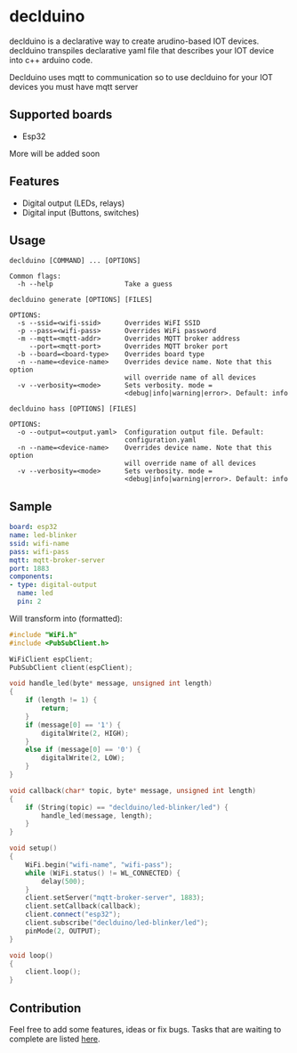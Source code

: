 # declduino
declduino is a declarative way to create arudino-based IOT devices. declduino transpiles declarative yaml file that describes your IOT device into c++ arduino code.

Declduino uses mqtt to communication so to use declduino for your IOT devices you must have mqtt server

## Supported boards
- Esp32  

More will be added soon

## Features

- Digital output (LEDs, relays)
- Digital input (Buttons, switches)

## Usage
```
declduino [COMMAND] ... [OPTIONS]

Common flags:
  -h --help                  Take a guess

declduino generate [OPTIONS] [FILES]

OPTIONS:
  -s --ssid=<wifi-ssid>      Overrides WiFI SSID
  -p --pass=<wifi-pass>      Overrides WiFi password
  -m --mqtt=<mqtt-addr>      Overrides MQTT broker address
     --port=<mqtt-port>      Overrides MQTT broker port
  -b --board=<board-type>    Overrides board type
  -n --name=<device-name>    Overrides device name. Note that this option
                             will override name of all devices
  -v --verbosity=<mode>      Sets verbosity. mode =
                             <debug|info|warning|error>. Default: info

declduino hass [OPTIONS] [FILES]

OPTIONS:
  -o --output=<output.yaml>  Configuration output file. Default:
                             configuration.yaml
  -n --name=<device-name>    Overrides device name. Note that this option
                             will override name of all devices
  -v --verbosity=<mode>      Sets verbosity. mode =
                             <debug|info|warning|error>. Default: info
```

## Sample
```yaml
board: esp32
name: led-blinker
ssid: wifi-name
pass: wifi-pass
mqtt: mqtt-broker-server
port: 1883
components:
- type: digital-output
  name: led
  pin: 2
```
Will transform into (formatted):
```c++
#include "WiFi.h"
#include <PubSubClient.h>

WiFiClient espClient;
PubSubClient client(espClient);

void handle_led(byte* message, unsigned int length)
{
    if (length != 1) {
        return;
    }
    if (message[0] == '1') {
        digitalWrite(2, HIGH);
    }
    else if (message[0] == '0') {
        digitalWrite(2, LOW);
    }
}

void callback(char* topic, byte* message, unsigned int length)
{
    if (String(topic) == "declduino/led-blinker/led") {
        handle_led(message, length);
    }
}

void setup()
{
    WiFi.begin("wifi-name", "wifi-pass");
    while (WiFi.status() != WL_CONNECTED) {
        delay(500);
    }
    client.setServer("mqtt-broker-server", 1883);
    client.setCallback(callback);
    client.connect("esp32");
    client.subscribe("declduino/led-blinker/led");
    pinMode(2, OUTPUT);
}

void loop()
{
    client.loop();
}
```
## Contribution
Feel free to add some features, ideas or fix bugs. Tasks that are waiting to complete are listed [here](https://github.com/t4ccer/declduino/projects/1).
